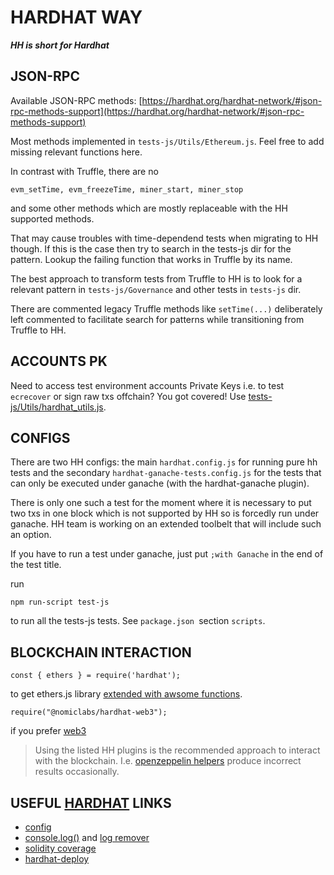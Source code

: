 # HARDHAT WAY
***HH is short for Hardhat***
## **JSON-RPC**
Available JSON-RPC methods: [https://hardhat.org/hardhat-network/#json-rpc-methods-support](https://hardhat.org/hardhat-network/#json-rpc-methods-support)

Most methods implemented in `tests-js/Utils/Ethereum.js`. Feel free to add missing relevant functions here. 

In contrast with Truffle, there are no 
```
evm_setTime, evm_freezeTime, miner_start, miner_stop 
```
and some other methods which are mostly replaceable with the HH supported methods. 

That may cause troubles with time-dependend tests when migrating to HH though. If this is the case then try to search in the tests-js dir for the pattern. Lookup the failing function that works in Truffle by its name.

The best approach to transform tests from Truffle to HH is to look for a relevant pattern in `tests-js/Governance` and other tests in `tests-js` dir. 

There are commented legacy Truffle methods like `setTime(...)` deliberately left commented to facilitate search for patterns while transitioning from Truffle to HH.

## **ACCOUNTS PK**
Need to access test environment accounts Private Keys i.e. to test `ecrecover` or sign raw txs offchain? You got covered! Use [tests-js/Utils/hardhat_utils.js](Utils/hardhat_utils.js).

## **CONFIGS**
There are two HH configs: the main `hardhat.config.js` for running pure hh tests and the secondary `hardhat-ganache-tests.config.js` for the tests that can only be executed under ganache (with the hardhat-ganache plugin). 

There is only one such a test for the moment where it is necessary to put two txs in one block which is not supported by HH so is forcedly run under ganache. HH team is working on an extended toolbelt that will include such an option.

If you have to run a test under ganache, just put `;with Ganache` in the end of the test title.

run 
```
npm run-script test-js
```
to run all the tests-js tests. See `package.json `section `scripts`.

## **BLOCKCHAIN INTERACTION**

`const { ethers } = require('hardhat');`

to get ethers.js library [extended with awsome  functions](https://hardhat.org/plugins/nomiclabs-hardhat-ethers.html).

`require("@nomiclabs/hardhat-web3");` 

if you prefer [web3](https://hardhat.org/plugins/nomiclabs-hardhat-web3.html)

> Using the listed HH plugins is the recommended approach to interact with the blockchain. 
> I.e. [openzeppelin helpers](https://docs.openzeppelin.com/test-helpers/) produce incorrect results occasionally.

##  USEFUL [HARDHAT](https://hardhat.org) LINKS
- [config]([https://link](https://hardhat.org/config/#networks-configuration))
- [console.log()]() and [log remover](https://hardhat.org/plugins/hardhat-log-remover.html)
- [solidity coverage](https://hardhat.org/plugins/solidity-coverage.html)
- [hardhat-deploy](https://hardhat.org/plugins/hardhat-deploy.html#npm-install-hardhat-deploy)
